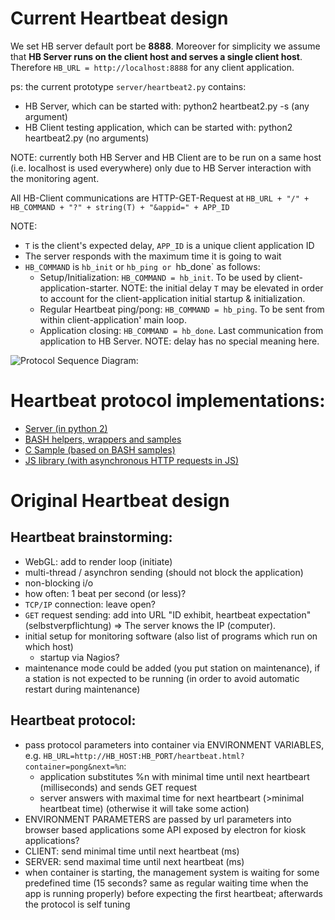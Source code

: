 # Current Heartbeat design

We set HB server default port be **8888**.
Moreover for simplicity we assume that **HB Server runs on the client host and serves a single client host**.
Therefore `HB_URL = http://localhost:8888` for any client application.

ps: the current prototype `server/heartbeat2.py` contains:
* HB Server, which can be started with: python2 heartbeat2.py -s (any argument)
* HB Client testing application, which can be started with: python2 heartbeat2.py (no arguments)

NOTE: currently both HB Server and HB Client are to be run on a same host
(i.e. localhost is used everywhere) only due to HB Server interaction with the monitoring agent.

All HB-Client communications are HTTP-GET-Request at `HB_URL + "/" + HB_COMMAND + "?" + string(T) + "&appid=" + APP_ID`
 
NOTE: 
* `T` is the client's expected delay, `APP_ID` is a unique client application ID
* The server responds with the maximum time it is going to wait 
* `HB_COMMAND` is `hb_init` or `hb_ping or `hb_done` as follows:
  * Setup/Initialization: `HB_COMMAND = hb_init`. To be used by client-application-starter. 
    NOTE: the initial delay `T` may be elevated in order to account for the client-application initial startup & initialization.
  * Regular Heartbeat ping/pong: `HB_COMMAND = hb_ping`. To be sent from within client-application' main loop.  
  * Application closing: `HB_COMMAND = hb_done`. Last communication from application to HB Server. 
    NOTE: delay has no special meaning here.


![Protocol Sequence Diagram:](https://www.websequencediagrams.com/cgi-bin/cdraw?lz=dGl0bGUgSGVhcnRiZWF0IFByb3RvY29sCgpwYXJ0aWNpcGFudCAiTmFnaW9zIEFnZW50IgAND0hCIFNlcnZlciIKCm5vdGUgb3ZlcgAKDVN0YXJ0cyBvbiBjbGllbnQKYmVmb3JlIGFueSBBUFAgb3IKc3RhdHVzIHF1ZXJ5CmVuZCBub3RlCgB3DwBDBQBjBQpsb29wIEhCIFMAMgZRdWVyeWluZwoAgRwOLT4rAIEtDjogY2hlY2tfZG9ja2FwcF9oAIFxCC5zaAApEwCBUQo6IACBHAYoKQoAgWYLLS0-LQBREG5vX2FwcF8AgUsGAIEAEAAPIWVuZAoKCgCBYQktPisAgW0JAH4FcnQgQVBQAAkZZ2VuZXJhdGVfQVBQX0lEKCkAQAstPi0AQQsAGwYAXA8AgWQMaGJfaW5pdChpbml0X2RlbGF5LAAuBykgAIFzEQCBGgptYXgAMwUALQYAgg2BHEFQUACCfCoAIgsAgx4FAIMXCyoiQVBQAIMWCF9hcHAoAIJ3BiwAgX0PKQoKACUFLT4rACsHbWFpbl9sb29wAIVJB0FQUAAPBSAADgYAJQkAgwgPcGluZygAgwQOAIUEEQBZCHgAgzUGXwCGbAZfbmV4dAA7BQCBQIFZAIMYBgCCYwUAgX4KcXVpdAoKAII4GmRvbmUAgy8HAIIzGEdvb2QgYnllIQBUCgCGQA4gaXMgZmluaXNoZWQKCmRlc3Ryb3kgAIQXBQCHRQwAhngOZG9uZSB3aXRoAIdQBgCHeYFd&s=modern-blue)



# Heartbeat protocol implementations:
 * [Server (in python 2)](server/heartbeat2.py)
 * [BASH helpers, wrappers and samples](client/bash/)
 * [C Sample (based on BASH samples)](https://github.com/malex984/appchoo/commit/c0e1701d415b0eafc405c894f62a11131d11f06d)
 * [JS library (with asynchronous HTTP requests in JS)](client/web/hilbert-heartbeat.js)



# Original Heartbeat design

## Heartbeat brainstorming:
 * WebGL: add to render loop (initiate)
 * multi-thread / asynchron sending (should not block the application)
 * non-blocking i/o
 * how often: 1 beat per second (or less)?
 * `TCP/IP` connection: leave open?
 * `GET` request sending: add into URL "ID exhibit, heartbeat expectation" (selbstverpflichtung) => The server knows the IP (computer).
 * initial setup for monitoring software (also list of programs which run on which host)
   * startup via Nagios?
 * maintenance mode could be added (you put station on maintenance), if a station is not expected to be running (in order to avoid automatic restart during maintenance)

## Heartbeat protocol:
 * pass protocol parameters into container via ENVIRONMENT VARIABLES, e.g. `HB_URL=http://HB_HOST:HB_PORT/heartbeat.html?container=pong&next=%n`:
   * application substitutes %n with minimal time until next heartbeart	(milliseconds) and sends GET request
   * server answers with maximal time for next heartbeart (>minimal heartbeat time) (otherwise it will take some action)
 * ENVIRONMENT PARAMETERS are passed by url parameters into browser based applications some API exposed by electron for kiosk applications?
 * CLIENT: send minimal time until next heartbeat (ms)
 * SERVER: send maximal time until next heartbeat (ms)
 * when container is starting, the management system is waiting for some predefined time (15 seconds? same as regular waiting time when the app is running properly) before expecting the first heartbeat; afterwards the protocol is self tuning

